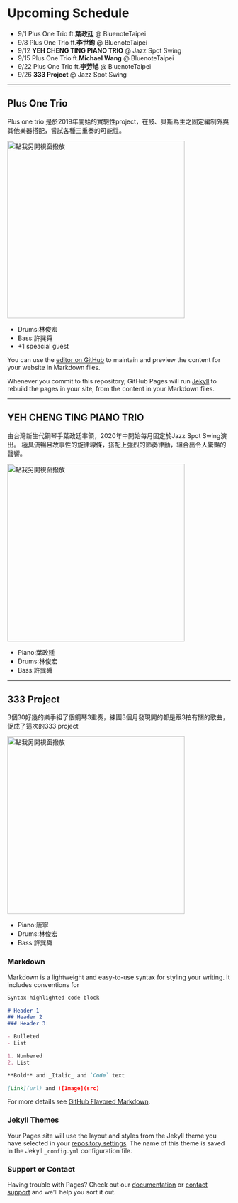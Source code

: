 # Upcoming Schedule

- 9/1  Plus One Trio ft.__葉政廷__ @ BluenoteTaipei
- 9/8  Plus One Trio ft.**李世鈞**  @ BluenoteTaipei
- 9/12 **YEH CHENG TING PIANO TRIO** @ Jazz Spot Swing
- 9/15 Plus One Trio ft.**Michael Wang**  @ BluenoteTaipei
- 9/22 Plus One Trio ft.**李芳旭**  @ BluenoteTaipei
- 9/26 **333 Project** @ Jazz Spot Swing 

***
## Plus One Trio

Plus one trio 是於2019年開始的實驗性project，在鼓、貝斯為主之固定編制外與其他樂器搭配，嘗試各種三重奏的可能性。



<a href="https://www.youtube.com/watch?v=DDYJr74P1RQ&feature=youtu.be&fbclid=IwAR26gIxkXTylv_TO2NEdal1lDl0ur7DBMv8CUbmw1Eu6UmKkkRsoZ-todl0
" target="_blank"><img src="https://i.imgur.com/pb5dnlm.jpg" 
alt="點我另開視窗撥放" width="400"/></a>

 * Drums:林俊宏
 * Bass:許巽舜
 * +1 speacial guest

You can use the [editor on GitHub](https://github.com/physicsdog0505/hhsu-website/edit/gh-pages/index.md) to maintain and preview the content for your website in Markdown files.

Whenever you commit to this repository, GitHub Pages will run [Jekyll](https://jekyllrb.com/) to rebuild the pages in your site, from the content in your Markdown files.

---
## YEH CHENG TING PIANO TRIO

由台灣新生代鋼琴手葉政廷率領，2020年中開始每月固定於Jazz Spot Swing演出。
極具流暢且故事性的旋律線條，搭配上強烈的節奏律動，組合出令人驚豔的聲響。 

<a href="https://www.youtube.com/watch?v=DDYJr74P1RQ&feature=youtu.be&fbclid=IwAR26gIxkXTylv_TO2NEdal1lDl0ur7DBMv8CUbmw1Eu6UmKkkRsoZ-todl0
" target="_blank"><img src="https://imgur.com/5QsSK3T.jpg" 
alt="點我另開視窗撥放" width="400"/></a>

 * Piano:葉政廷
 * Drums:林俊宏
 * Bass:許巽舜

---
## 333 Project

3個30好幾的樂手組了個鋼琴3重奏，練團3個月發現開的都是跟3拍有關的歌曲，促成了這次的333 project

<a href="https://www.youtube.com/watch?v=JWzd4j8RZKI&feature=youtu.be&fbclid=IwAR3-YPr1iQ1kr-m5E1zxYK04qiFld4Rz2EoFEO3shDLWmnseSJefejcnsFA
" target="_blank"><img src="https://i.imgur.com/28eFoEi.jpg" 
alt="點我另開視窗撥放" width="400"/></a>

 * Piano:唐寧
 * Drums:林俊宏
 * Bass:許巽舜

### Markdown

Markdown is a lightweight and easy-to-use syntax for styling your writing. It includes conventions for

```markdown
Syntax highlighted code block

# Header 1
## Header 2
### Header 3

- Bulleted
- List

1. Numbered
2. List

**Bold** and _Italic_ and `Code` text

[Link](url) and ![Image](src)
```

For more details see [GitHub Flavored Markdown](https://guides.github.com/features/mastering-markdown/).

### Jekyll Themes

Your Pages site will use the layout and styles from the Jekyll theme you have selected in your [repository settings](https://github.com/physicsdog0505/hhsu-website/settings). The name of this theme is saved in the Jekyll `_config.yml` configuration file.

### Support or Contact

Having trouble with Pages? Check out our [documentation](https://docs.github.com/categories/github-pages-basics/) or [contact support](https://github.com/contact) and we’ll help you sort it out.
